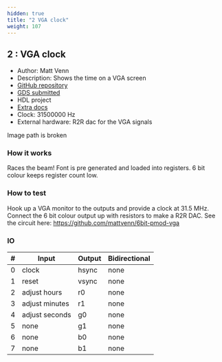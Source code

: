 ```yaml
---
hidden: true
title: "2 VGA clock"
weight: 107
---
```


## 2 : VGA clock

* Author: Matt Venn
* Description: Shows the time on a VGA screen
* [GitHub repository](https://github.com/mattvenn/tt04-vga-clock)
* [GDS submitted](https://github.com/mattvenn/tt04-vga-clock/actions/runs/5554724750)
* HDL project
* [Extra docs]()
* Clock: 31500000 Hz
* External hardware: R2R dac for the VGA signals

Image path is broken

### How it works

Races the beam! Font is pre generated and loaded into registers. 6 bit colour keeps register count low.


### How to test

Hook up a VGA monitor to the outputs and provide a clock at 31.5 MHz. Connect the 6 bit colour output up with resistors to make
a R2R DAC. See the circuit here: https://github.com/mattvenn/6bit-pmod-vga


### IO

| # | Input        | Output       | Bidirectional      |
|---|--------------|--------------| -------------------|
| 0 | clock  | hsync | none |
| 1 | reset  | vsync | none |
| 2 | adjust hours  | r0 | none |
| 3 | adjust minutes  | r1 | none |
| 4 | adjust seconds  | g0 | none |
| 5 | none  | g1 | none |
| 6 | none  | b0 | none |
| 7 | none  | b1 | none |
